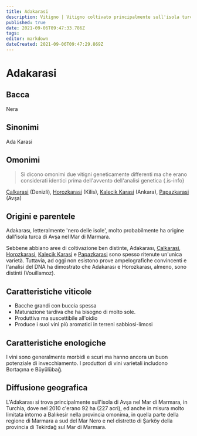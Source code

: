 ```yaml
---
title: Adakarasi
description: Vitigno | Vitigno coltivato principalmente sull'isola turca di Avşa, che produce rossi morbidi e scuri.
published: true
date: 2021-09-06T09:47:33.786Z
tags: 
editor: markdown
dateCreated: 2021-09-06T09:47:29.869Z
---
```


# Adakarasi

## Bacca
Nera

## Sinonimi
Ada Karasi

## Omonimi
> Si dicono omonimi due vitigni geneticamente differenti ma che erano considerati identici prima dell'avvento dell'analisi genetica
{.is-info}

[Çalkarasi](/vitigni/Turchia/calkarasi) (Denizli), [Horozkarasi](/vitigni/Turchia/horozkarasi) (Kilis), [Kalecik Karasi](/vitigni/Turchia/kalecik-karasi) (Ankara), [Papazkarasi](/vitigni/Turchia/papazkarasi) (Avşa)

## Origini e parentele
Adakarası, letteralmente 'nero delle isole', molto probabilmente ha origine dall'isola turca di Avşa nel Mar di Marmara.

Sebbene abbiano aree di coltivazione ben distinte, Adakarası, [Çalkarasi](/vitigni/Turchia/calkarasi), [Horozkarasi](/vitigni/Turchia/horozkarasi), [Kalecik Karasi](/vitigni/Turchia/kalecik-karasi) e [Papazkarasi](/vitigni/Turchia/papazkarasi) sono spesso ritenute un'unica varietà. Tuttavia, ad oggi non esistono prove ampelografiche convincenti e l'analisi del DNA ha dimostrato che Adakarası e Horozkarası, almeno, sono distinti (Vouillamoz).


## Caratteristiche viticole

- Bacche grandi con buccia spessa 
- Maturazione tardiva che ha bisogno di molto sole.
- Produttiva ma suscettibile all'oidio 
- Produce i suoi vini più aromatici in terreni sabbiosi-limosi

## Caratteristiche enologiche

I vini sono generalmente morbidi e scuri ma hanno ancora un buon potenziale di invecchiamento. I produttori di vini varietali includono Bortaçına e Büyülübağ.

## Diffusione geografica

L'Adakarası si trova principalmente sull'isola di Avşa nel Mar di Marmara, in Turchia, dove nel 2010 c'erano 92 ha (227 acri), ed anche in misura molto limitata intorno a Balıkesir nella provincia omonima, in quella parte della regione di Marmara a sud del Mar Nero e nel distretto di Şarköy della provincia di Tekirdağ sul Mar di Marmara. 


